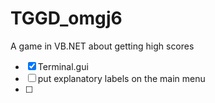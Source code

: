 # TGGD_omgj6
A game in VB.NET about getting high scores

- [x] Terminal.gui
- [ ] put explanatory labels on the main menu
- [ ] 
